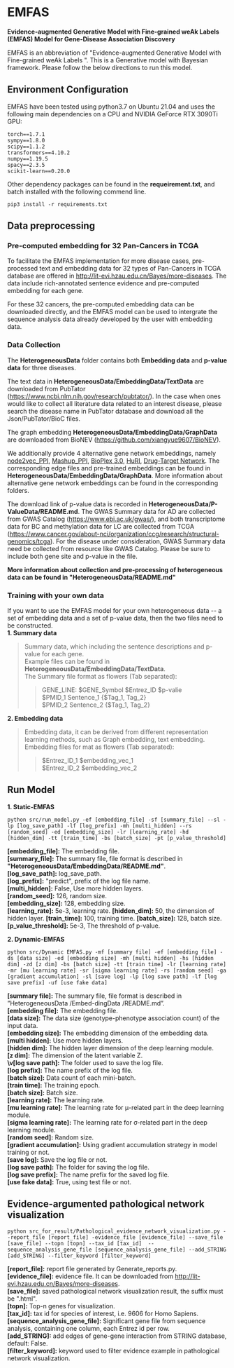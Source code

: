 # EMFAS
**Evidence-augmented Generative Model with Fine-grained weAk Labels (EMFAS) Model for Gene-Disease Association Discovery**

EMFAS is an abbreviation of "Evidence-augmented Generative Model with Fine-grained weAk Labels ". This is a Generative model with Bayesian framework. Please follow the below directions to run this model.

## Environment Configuration  
EMFAS have been tested using python3.7 on Ubuntu 21.04 and uses the following main dependencies on a CPU and NVIDIA GeForce RTX 3090Ti GPU:  

 
    torch==1.7.1
    sympy==1.8.0
    scipy==1.1.2
    transformers==4.10.2
    numpy==1.19.5
    spacy==2.3.5
    scikit-learn==0.20.0
    
Other dependency packages can be found in the **requeirement.txt**, and batch installed with the following commend line.  
 
    pip3 install -r requirements.txt


## Data preprocessing

### Pre-computed embedding for 32 Pan-Cancers in TCGA  
To facilitate the EMFAS implementation for more disease cases, pre-processed text and embedding data for 32 types of Pan-Cancers in TCGA database are offered in http://lit-evi.hzau.edu.cn/Bayes/more-diseases. The data include rich-annotated sentence evidence and pre-computed embedding for each gene.  

For these 32 cancers, the pre-computed embedding data can be downloaded directly, and the EMFAS model can be used to intergrate the sequence analysis data already developed by the user with embedding data.  


### Data Collection
The **HeterogeneousData** folder contains both **Embedding data** and **p-value data** for three diseases. 

The text data in **HeterogeneousData/EmbeddingData/TextData** are downloaded from PubTator (https://www.ncbi.nlm.nih.gov/research/pubtator/). In the case when ones would like to collect all literature data related to an interest disease, please search the disease name in PubTator database and download all the Json/PubTator/BioC files.

The graph embedding **HeterogeneousData/EmbeddingData/GraphData** are downloaded from BioNEV (https://github.com/xiangyue9607/BioNEV). 

We additionally provide 4 alternative gene network embeddings, namely [node2vec_PPI](https://github.com/xiangyue9607/BioNEV/tree/master/data/node2vec_PPI), [Mashup_PPI](https://github.com/xiangyue9607/BioNEV/tree/master/data/Mashup_PPI), [BioPlex 3.0](https://bioplex.hms.harvard.edu/interactions.php), [HuRI](http://www.interactome-atlas.org/download), [Drug-Target Network](https://www.nature.com/articles/nbt1338). The corresponding edge files and pre-trained embeddings can be found in **HeterogeneousData/EmbeddingData/GraphData**. More information about alternative gene network embeddings can be found in the corresponding folders.

The download link of p-value data is recorded in **HeterogeneousData/P-ValueData/README.md**. The GWAS Summary data for AD are collected from GWAS Catalog (https://www.ebi.ac.uk/gwas/), and both transcriptome data for BC and methylation data for LC are collected from TCGA (https://www.cancer.gov/about-nci/organization/ccg/research/structural-genomics/tcga). For the disease under consideration, GWAS Summary data need be collected from resource like GWAS Catalog. Please be sure to include both gene site and p-value in the file.

**More information about collection and pre-processing of heterogeneous data can be found in "HeterogeneousData/README.md"**

### Training with your own data  
If you want to use the EMFAS model for your own heterogeneous data -- a set of embedding data and a set of p-value data, then the two files need to be constructed.  
**1. Summary data**  
> Summary data, which including the sentence descriptions and p-value for each gene.  
> Example files can be found in **HeterogeneousData/EmbeddingData/TextData**.  
> The Summary file format as flowers (Tab separated):  
>> GENE_LINE:    $GENE_Symbol    $Entrez_ID  $p-valie  
>> $PMID_1 Sentence_1   {$Tag_1, Tag_2}  
>> $PMID_2 Sentence_2   {$Tag_1, Tag_2}   

**2. Embedding data**
> Embedding data, it can be derived from different representation learning methods, such as Graph embedding, text embedding.  
> Embedding files for mat as flowers (Tab separated):  
>> $Entrez_ID_1 $embedding_vec_1  
>> $Entrez_ID_2 $embedding_vec_2  

## Run Model
 
 **1. Static-EMFAS**
 
    python src/run_model.py -ef [embedding_file] -sf [summary_file] --sl -lp [log_save_path] -lf [log_prefix] -mh [multi_hidden] --rs [random_seed] -ed [embedding_size] -lr [learning_rate] -hd [hidden_dim] -tt [train_time] -bs [batch_size] -pt [p_value_threshold]
    
**\[embedding_file]:** The embedding file.  
**\[summary_file]:** The summary file, file format is described in **"HeterogeneousData/EmbeddingData/README.md"**.  
**\[log_save_path]:** log_save_path.    
**\[log_prefix]:**  "predict", prefix of the log file name.  
**\[multi_hidden]:** False, Use more hidden layers.   
**\[random_seed]:** 126, random size.   
**\[embedding_size]:** 128, embedding size.  
**\[learning_rate]:** 5e-3, learning rate. 
**\[hidden_dim]:** 50, the dimension of hidden layer. 
**\[train_time]:** 100, training time. 
**\[batch_size]:** 128, batch size.  
**\[p_value_threshold]:** 5e-3, The threshold of p-value.  


 **2. Dynamic-EMFAS**

    python src/Dynamic EMFAS.py -mf [summary file] -ef [embedding file] -ds [data size] -ed [embedding size] -mh [multi hidden] -hs [hidden dim] -zd [z dim] -bs [batch size] -tt [train time] -lr [learning rate] -mr [mu learning rate] -sr [sigma learning rate] -rs [random seed] -ga [gradient accumulation] -sl [save log] -lp [log save path] -lf [log save prefix] -uf [use fake data]
    

**\[summary file]:** The summary file, file format is described in ”HeterogeneousData /Embed-dingData /README.md”.  
**\[embedding file]:** The embedding file.   
**\[data size]:** The data size (genotype-phenotype association count) of the input data.   
**\[embedding size]:** The embedding dimension of the embedding data.   
**\[multi hidden]:** Use more hidden layers.   
**\[hidden dim]:** The hidden layer dimension of the deep learning module.   
**\[z dim]:** The dimension of the latent variable Z.      
**\v[log save path]:** The folder used to save the log file.   
**\[log prefix]:** The name prefix of the log file.   
**\[batch size]:** Data count of each mini-batch.   
**\[train time]:** The training epoch.   
**\[batch size]:** Batch size.   
**\[learning rate]:** The learning rate.   
**\[mu learning rate]:** The learning rate for μ-related part in the deep learning module.   
**\[sigma learning rate]:** The learning rate for σ-related part in the deep learning module.   
**\[random seed]:** Random size.   
**\[gradient accumulation]:** Using gradient accumulation strategy in model training or not.   
**\[save log]:** Save the log file or not.   
**\[log save path]:** The folder for saving the log file.   
**\[log save prefix]:** The name prefix for the saved log file.   
**\[use fake data]:** True, using test file or not.   



## Evidence-argumented pathological network visualization  

    python src_for_result/Pathological_evidence_network_visualization.py --report_file [report_file] -evidence_file [evidence_file] --save_file [save_file] --topn [topn] --tax_id [tax_id]  --sequence_analysis_gene_file [sequence_analysis_gene_file] --add_STRING [add_STRING] --filter_keyword [filter_keyword]
    
**\[report_file]:** report file generated by Generate_reports.py.     
**\[evidence_file]:** evidence file. It can be downloaded from http://lit-evi.hzau.edu.cn/Bayes/more-diseases.    
**\[save_file]:** saved pathological network visualization result, the suffix must be ".html".  
**\[topn]:** Top-n genes for visualization.   
**\[tax_id]:** tax id for species of interest, i.e. 9606 for Homo Sapiens.   
**\[sequence_analysis_gene_file]:** Significant gene file from sequence analysis, containing one column, each Entrez id per row.   
**\[add_STRING]:** add edges of gene-gene interaction from STRING database, default: False.   
**\[filter_keyword]:** keyword used to filter evidence example in pathological network visualization.  


